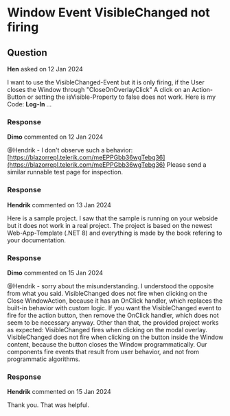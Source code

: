 # Window Event VisibleChanged not firing

## Question

**Hen** asked on 12 Jan 2024

I want to use the VisibleChanged-Event but it is only firing, if the User closes the Window through "CloseOnOverlayClick" A click on an Action-Button or setting the isVisible-Property to false does not work. Here is my Code: <TelerikWindow Class="window-dialog" Centered="true" Visible="@isVisible" VisibleChanged="@VisibleChangedHandler" Modal="true" CloseOnOverlayClick="true"> <WindowTitle> <strong> Log-In </strong> </WindowTitle> <WindowActions> <WindowAction Name="Close" OnClick="@(()=>isVisible=false)" /> </WindowActions>...

### Response

**Dimo** commented on 12 Jan 2024

@Hendrik - I don't observe such а behavior: [https://blazorrepl.telerik.com/meEPPGbb36wgTebg36](https://blazorrepl.telerik.com/meEPPGbb36wgTebg36) Please send a similar runnable test page for inspection.

### Response

**Hendrik** commented on 13 Jan 2024

Here is a sample project. I saw that the sample is running on your webside but it does not work in a real project. The project is based on the newest Web-App-Template (.NET 8) and everything is made by the book refering to your documentation.

### Response

**Dimo** commented on 15 Jan 2024

@Hendrik - sorry about the misunderstanding. I understood the opposite from what you said. VisibleChanged does not fire when clicking on the Close WindowAction, because it has an OnClick handler, which replaces the built-in behavior with custom logic. If you want the VisibleChanged event to fire for the action button, then remove the OnClick handler, which does not seem to be necessary anyway. Other than that, the provided project works as expected: VisibleChanged fires when clicking on the modal overlay. VisibleChanged does not fire when clicking on the button inside the Window content, because the button closes the Window programmatically. Our components fire events that result from user behavior, and not from programmatic algorithms.

### Response

**Hendrik** commented on 15 Jan 2024

Thank you. That was helpful.
